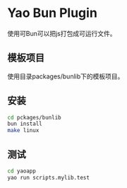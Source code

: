 # Yao Bun Plugin

使用可Bun可以把js打包成可运行文件。

## 模板项目

使用目录packages/bunlib下的模板项目。

## 安装

```sh
cd pckages/bunlib
bun install 
make linux
```

## 测试

```sh
cd yaoapp
yao run scripts.mylib.test

```
